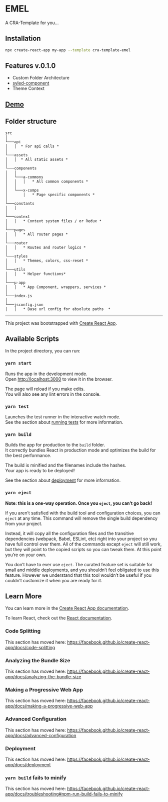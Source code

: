 # EMEL

A CRA-Template for you...

## Installation

```bash
npx create-react-app my-app --template cra-template-emel
```

## Features v.0.1.0

- Custom Folder Architecture
- [syled-component](https://styled-components.com/)
- Theme Context

## [Demo](https://mgunsd.github.io/cra-template-emel/)

## Folder structure

```
src
│
└───api
│   │  * For api calls *
│
└───assets
│   │  * All static assets *
│
└───components
│   │
│   └───a-commons
│   │   │   * All common components *
│   │
│   └───x-comps
│       │   * Page specific components *
│
└───constants
│   │
│
└───context
│   │   * Context system files / or Redux *
│
└───pages
│   │   * All router pages *
│
└───router
│   │   * Routes and router logics *
│
└───styles
│   │   * Themes, colors, css-reset *
│
└───utils
│   │   * Helper functions*
│
└───µ-app
│   │   * App Component, wrappers, services *
│
└───index.js
│
└───jsconfig.json
│   │   * Base url config for absolute paths  *

```

---

This project was bootstrapped with [Create React App](https://github.com/facebook/create-react-app).

## Available Scripts

In the project directory, you can run:

### `yarn start`

Runs the app in the development mode.<br />
Open [http://localhost:3000](http://localhost:3000) to view it in the browser.

The page will reload if you make edits.<br />
You will also see any lint errors in the console.

### `yarn test`

Launches the test runner in the interactive watch mode.<br />
See the section about [running tests](https://facebook.github.io/create-react-app/docs/running-tests) for more information.

### `yarn build`

Builds the app for production to the `build` folder.<br />
It correctly bundles React in production mode and optimizes the build for the best performance.

The build is minified and the filenames include the hashes.<br />
Your app is ready to be deployed!

See the section about [deployment](https://facebook.github.io/create-react-app/docs/deployment) for more information.

### `yarn eject`

**Note: this is a one-way operation. Once you `eject`, you can’t go back!**

If you aren’t satisfied with the build tool and configuration choices, you can `eject` at any time. This command will remove the single build dependency from your project.

Instead, it will copy all the configuration files and the transitive dependencies (webpack, Babel, ESLint, etc) right into your project so you have full control over them. All of the commands except `eject` will still work, but they will point to the copied scripts so you can tweak them. At this point you’re on your own.

You don’t have to ever use `eject`. The curated feature set is suitable for small and middle deployments, and you shouldn’t feel obligated to use this feature. However we understand that this tool wouldn’t be useful if you couldn’t customize it when you are ready for it.

## Learn More

You can learn more in the [Create React App documentation](https://facebook.github.io/create-react-app/docs/getting-started).

To learn React, check out the [React documentation](https://reactjs.org/).

### Code Splitting

This section has moved here: https://facebook.github.io/create-react-app/docs/code-splitting

### Analyzing the Bundle Size

This section has moved here: https://facebook.github.io/create-react-app/docs/analyzing-the-bundle-size

### Making a Progressive Web App

This section has moved here: https://facebook.github.io/create-react-app/docs/making-a-progressive-web-app

### Advanced Configuration

This section has moved here: https://facebook.github.io/create-react-app/docs/advanced-configuration

### Deployment

This section has moved here: https://facebook.github.io/create-react-app/docs/deployment

### `yarn build` fails to minify

This section has moved here: https://facebook.github.io/create-react-app/docs/troubleshooting#npm-run-build-fails-to-minify

